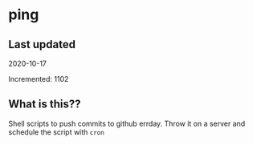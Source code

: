 # ping

## Last updated
2020-10-17

Incremented: 1102

## What is this??
Shell scripts to push commits to github errday. Throw it on a server and schedule the script with `cron`
